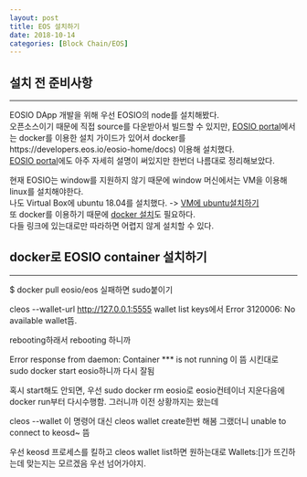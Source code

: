 ```yaml
---
layout: post
title: EOS 설치하기
date: 2018-10-14
categories: [Block Chain/EOS]
---
```

## 설치 전 준비사항
***
EOSIO DApp 개발을 위해 우선 EOSIO의 node를 설치해봤다.  
오픈소스이기 때문에 직접 source를 다운받아서 빌드할 수 있지만, [EOSIO portal](https://developers.eos.io/eosio-home/docs)에서는 docker를 이용한 설치 가이드가 있어서 docker를https://developers.eos.io/eosio-home/docs) 이용해 설치했다.  
[EOSIO portal](https://developers.eos.io/eosio-home/docs)에도 아주 자세히 설명이 써있지만 한번더 나름대로 정리해보았다. 

현재 EOSIO는 window를 지원하지 않기 때문에 window 머신에서는 VM을 이용해 linux를 설치해야한다.  
나도 Virtual Box에 ubuntu 18.04를 설치했다. -> [VM에 ubuntu설치하기](http://programmerchoo.tistory.com/37)  
또 docker를 이용하기 때문에 [docker 설치](https://docs.docker.com/install/linux/docker-ce/ubuntu/#set-up-the-repository)도 필요하다.  
다들 링크에 있는대로만 따라하면 어렵지 않게 설치할 수 있다.

## docker로 EOSIO container 설치하기
***

$ docker pull eosio/eos 실패하면 sudo붙이기

cleos --wallet-url http://127.0.0.1:5555 wallet list keys에서 
Error 3120006: No available wallet뜸.

rebooting하래서 rebooting 하니까 

Error response from daemon: Container *** is not running 이 뜸
시킨대로 sudo docker start eosio하니까 다시 잘됨

혹시 start해도 안되면,
우선 sudo docker rm eosio로 eosio컨테이너 지운다음에 
docker run부터 다시수행함. 그러니까 이전 상황까지는 왔는데

cleos --wallet 이 명령어 대신 cleos wallet create한번 해봄 그랬더니 
unable to connect to keosd~ 뜸

우선 keosd 프로세스를 킬하고 cleos wallet list하면 원하는대로 Wallets:[]가 뜨긴하는데
맞는지는 모르겠음 우선 넘어가야지.
